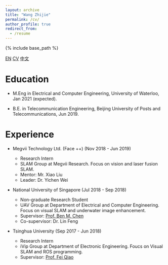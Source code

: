 ```yaml
---
layout: archive
title: "Wang Zhijie"
permalink: /cv/
author_profile: true
redirect_from:
  - /resume
---
```


{% include base_path %}

[EN](http://paulwong16.github.io/cv/) <a href="http://paulwong16.github.io/files/Resume.pdf">CV</a>	[中文](http://paulwong16.github.io/cv_cn/)

Education
======
* M.Eng in Electrical and Computer Engineering, University of Waterloo, Jan 2021 (expected).

* B.E. in Telecommunication Engineering, Beijing University of Posts and Telecommunications, Jun 2019.

Experience
======
* Megvii Technology Ltd. (Face ++) (Nov 2018 - Jun 2019)
  * Research Intern
  * SLAM Group at Megvii Research. Focus on vision and laser fusion SLAM.
  * Mentor: Mr. Xiao Liu
  * Leader: Dr. Yichen Wei

* National University of Singapore (Jul 2018 - Sep 2018)
  * Non-graduate Research Student
  * UAV Group at Department of Electrical and Computer Engineering. Focus on visual SLAM and underwater image enhancement.
  * Supervisor: <a href="http://www.mae.cuhk.edu.hk/~bmchen/" target="_blank">Prof. Ben M. Chen</a>
  * Co-supervisor: Dr. Lin Feng

* Tsinghua University (Sep 2017 - Jun 2018)
  * Research Intern
  * iVip Group at Department of Electronic Engineering. Foucs on Visual SLAM and ROS programming.
  * Supervisor: <a href="http://nics.ee.tsinghua.edu.cn/people/qiaofei/" target="_blank">Prof. Fei Qiao</a>

